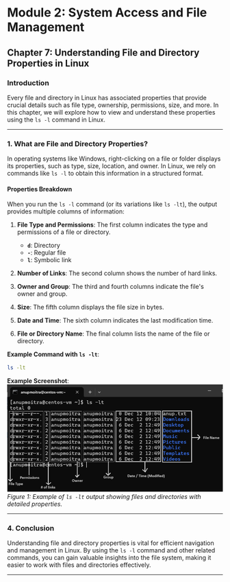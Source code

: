 # **Module 2: System Access and File Management**  

## **Chapter 7: Understanding File and Directory Properties in Linux**  

### **Introduction**  
Every file and directory in Linux has associated properties that provide crucial details such as file type, ownership, permissions, size, and more. In this chapter, we will explore how to view and understand these properties using the `ls -l` command in Linux.

---

### **1. What are File and Directory Properties?**  
In operating systems like Windows, right-clicking on a file or folder displays its properties, such as type, size, location, and owner. In Linux, we rely on commands like `ls -l` to obtain this information in a structured format.

#### **Properties Breakdown**  
When you run the `ls -l` command (or its variations like `ls -lt`), the output provides multiple columns of information:

1. **File Type and Permissions**: The first column indicates the type and permissions of a file or directory.  
   - **`d`**: Directory  
   - **`-`**: Regular file  
   - **`l`**: Symbolic link  

2. **Number of Links**: The second column shows the number of hard links.

3. **Owner and Group**: The third and fourth columns indicate the file's owner and group.

4. **Size**: The fifth column displays the file size in bytes.

5. **Date and Time**: The sixth column indicates the last modification time.

6. **File or Directory Name**: The final column lists the name of the file or directory.

**Example Command with `ls -lt`**:  
```bash
ls -lt
```  

**Example Screenshot**:  
![Detailed listing with `ls -lt`](screenshots/01-ls-lt-properties.png)  
*Figure 1: Example of `ls -lt` output showing files and directories with detailed properties.*

---

### **4. Conclusion**  
Understanding file and directory properties is vital for efficient navigation and management in Linux. By using the `ls -l` command and other related commands, you can gain valuable insights into the file system, making it easier to work with files and directories effectively.

---
